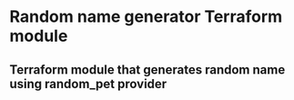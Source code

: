 # Random name generator Terraform module

## Terraform module that generates random name using random_pet provider
